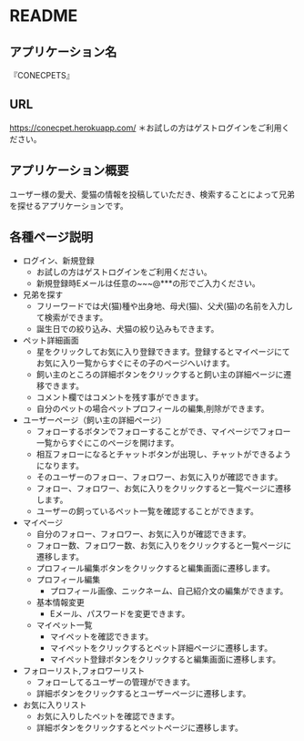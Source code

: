 # README

## アプリケーション名
『CONECPETS』

## URL
https://conecpet.herokuapp.com/
＊お試しの方はゲストログインをご利用ください。

## アプリケーション概要
ユーザー様の愛犬、愛猫の情報を投稿していただき、検索することによって兄弟を探せるアプリケーションです。

## 各種ページ説明
- ログイン、新規登録
  - お試しの方はゲストログインをご利用ください。
  - 新規登録時Eメールは任意の~~~@***の形でご入力ください。
- 兄弟を探す
  - フリーワードでは犬(猫)種や出身地、母犬(猫)、父犬(猫)の名前を入力して検索ができます。
  - 誕生日での絞り込み、犬猫の絞り込みもできます。
- ペット詳細画面
  - 星をクリックしてお気に入り登録できます。登録するとマイページにてお気に入り一覧からすぐにその子のページへいけます。
  - 飼い主のところの詳細ボタンをクリックすると飼い主の詳細ページに遷移できます。
  - コメント欄ではコメントを残す事ができます。
  - 自分のペットの場合ペットプロフィールの編集,削除ができます。
- ユーザーページ（飼い主の詳細ページ）
  - フォローするボタンでフォローすることができ、マイページでフォロー一覧からすぐにこのページを開けます。
  - 相互フォローになるとチャットボタンが出現し、チャットができるようになります。
  - そのユーザーのフォロー、フォロワー、お気に入りが確認できます。
  - フォロー、フォロワー、お気に入りをクリックすると一覧ページに遷移します。
  - ユーザーの飼っているペット一覧を確認することができます。
- マイページ
  - 自分のフォロー、フォロワー、お気に入りが確認できます。
  - フォロー数、フォロワー数、お気に入りをクリックすると一覧ページに遷移します。
  - プロフィール編集ボタンをクリックすると編集画面に遷移します。
  - プロフィール編集
    - プロフィール画像、ニックネーム、自己紹介文の編集ができます。
  - 基本情報変更
    - Eメール、パスワードを変更できます。
  - マイペット一覧
    - マイペットを確認できます。
    - マイペットをクリックするとペット詳細ページに遷移します。
    - マイペット登録ボタンをクリックすると編集画面に遷移します。
- フォローリスト,フォロワーリスト
  - フォローしてるユーザーの管理ができます。
  - 詳細ボタンをクリックするとユーザーページに遷移します。
- お気に入りリスト
  - お気に入りしたペットを確認できます。
  - 詳細ボタンをクリックするとペットページに遷移します。